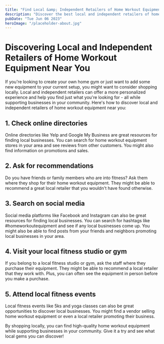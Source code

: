 ```yaml
---
title: "Find Local &amp; Independent Retailers of Home Workout Equipment | Home workout equipment near me"
description: "Discover the best local and independent retailers of home workout equipment near you. Find the right equipment for your home gym and support your local businesses. Home workout equipment near me."
pubDate: "Tue Jun 06 2023"
heroImage: "/placeholder-about.jpg"
---
```


# Discovering Local and Independent Retailers of Home Workout Equipment Near You

If you&#39;re looking to create your own home gym or just want to add some new equipment to your current setup, you might want to consider shopping locally. Local and independent retailers can offer a more personalized experience and help you find just what you&#39;re looking for - all while supporting businesses in your community. Here&#39;s how to discover local and independent retailers of home workout equipment near you:

## 1. Check online directories

Online directories like Yelp and Google My Business are great resources for finding local businesses. You can search for home workout equipment stores in your area and see reviews from other customers. You might also find information on promotions and sales.

## 2. Ask for recommendations

Do you have friends or family members who are into fitness? Ask them where they shop for their home workout equipment. They might be able to recommend a great local retailer that you wouldn&#39;t have found otherwise.

## 3. Search on social media

Social media platforms like Facebook and Instagram can also be great resources for finding local businesses. You can search for hashtags like #homeworkoutequipment and see if any local businesses come up. You might also be able to find posts from your friends and neighbors promoting local businesses in your area.

## 4. Visit your local fitness studio or gym

If you belong to a local fitness studio or gym, ask the staff where they purchase their equipment. They might be able to recommend a local retailer that they work with. Plus, you can often see the equipment in person before you make a purchase.

## 5. Attend local fitness events

Local fitness events like 5ks and yoga classes can also be great opportunities to discover local businesses. You might find a vendor selling home workout equipment or even a local retailer promoting their business.

By shopping locally, you can find high-quality home workout equipment while supporting businesses in your community. Give it a try and see what local gems you can discover!